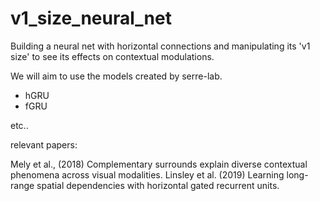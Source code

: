 # v1_size_neural_net
Building a neural net with horizontal connections and manipulating its 'v1 size' to see its effects on contextual modulations.

We will aim to use the models created by serre-lab.
 - hGRU
 - fGRU

 etc..


 relevant papers:

 Mely et al., (2018) Complementary surrounds explain diverse contextual phenomena across visual modalities.
 Linsley et al. (2019) Learning long-range spatial dependencies with horizontal gated recurrent units.
